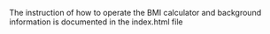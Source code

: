 The instruction of how to operate the BMI calculator and background information is documented in 
the index.html file